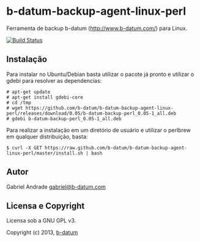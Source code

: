 # b-datum-backup-agent-linux-perl

Ferramenta de backup b-datum (http://www.b-datum.com/) para Linux.

[![Build Status](https://secure.travis-ci.org/b-datum/b-datum-backup-agent-linux-perl.png?branch=master)](https://travis-ci.org/b-datum/b-datum-backup-agent-linux-perl)

## Instalação

Para instalar no Ubuntu/Debian basta utilizar o pacote já pronto e utilizar o gdebi para resolver as dependencias:

```
# apt-get update
# apt-get install gdebi-core
# cd /tmp
# wget https://github.com/b-datum/b-datum-backup-agent-linux-perl/releases/download/0.05/b-datum-backup-perl_0.05-1_all.deb
# gdebi b-datum-backup-perl_0.05-1_all.deb
```

Para realizar a instalação em um diretório de usuário e utilizar o perlbrew em qualquer distribuição, basta:

```
$ curl -X GET https://raw.github.com/b-datum/b-datum-backup-agent-linux-perl/master/install.sh | bash
```

## Autor

Gabriel Andrade <gabriel@b-datum.com>

## Licensa e Copyright

Licensa sob a GNU GPL v3.

Copyright (c) 2013, [b-datum](http://b-datum.com/)


